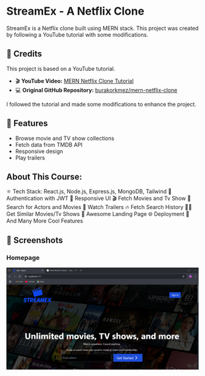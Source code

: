 # StreamEx - A Netflix Clone  

StreamEx is a Netflix clone built using MERN stack. This project was created by following a YouTube tutorial with some modifications.  

## 🎥 Credits  

This project is based on a YouTube tutorial.  
- 🎬 **YouTube Video:** [MERN Netflix Clone Tutorial](https://www.youtube.com/watch?v=gRroBZczKAU&t=631s)  
- 💻 **Original GitHub Repository:** [burakorkmez/mern-netflix-clone](https://github.com/burakorkmez/mern-netflix-clone)  

I followed the tutorial and made some modifications to enhance the project.  

## 🚀 Features  
- Browse movie and TV show collections  
- Fetch data from TMDB API  
- Responsive design  
- Play trailers  

## About This Course:

⚛️ Tech Stack: React.js, Node.js, Express.js, MongoDB, Tailwind
🔐 Authentication with JWT
📱 Responsive UI
🎬 Fetch Movies and Tv Show
🔎 Search for Actors and Movies
🎥 Watch Trailers 
🔥  Fetch Search History
🐱‍👤 Get  Similar Movies/Tv Shows
💙 Awesome Landing Page
🌐 Deployment
🚀 And Many More Cool Features

## 📸 Screenshots  

### Homepage  
![Homepage Screenshot](screenshots/homepage.png)  


